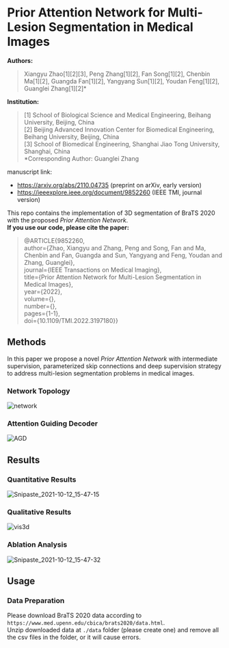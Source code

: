 # Prior Attention Network for Multi-Lesion Segmentation in Medical Images

**Authors:**  
> Xiangyu Zhao[1][2][3], Peng Zhang[1][2], Fan Song[1][2], Chenbin Ma[1][2], Guangda Fan[1][2], Yangyang Sun[1][2], Youdan Feng[1][2], Guanglei Zhang[1][2]*  

**Institution:**
> [1] School of Biological Science and Medical Engineering, Beihang University, Beijing, China  
> [2] Beijing Advanced Innovation Center for Biomedical Engineering, Beihang University, Beijing, China  
> [3] School of Biomedical Engineering, Shanghai Jiao Tong University, Shanghai, China  
> *Corresponding Author: Guanglei Zhang

manuscript link:  
- https://arxiv.org/abs/2110.04735 (preprint on arXiv, early version)  
- https://ieeexplore.ieee.org/document/9852260 (IEEE TMI, journal version)  

This repo contains the implementation of 3D segmentation of BraTS 2020 with the proposed *Prior Attention Network*.  
**If you use our code, please cite the paper:**  
> @ARTICLE{9852260,  
  author={Zhao, Xiangyu and Zhang, Peng and Song, Fan and Ma, Chenbin and Fan, Guangda and Sun, Yangyang and Feng, Youdan and Zhang, Guanglei},  
  journal={IEEE Transactions on Medical Imaging},   
  title={Prior Attention Network for Multi-Lesion Segmentation in Medical Images},   
  year={2022},  
  volume={},  
  number={},  
  pages={1-1},  
  doi={10.1109/TMI.2022.3197180}}  

## Methods
In this paper we propose a novel *Prior Attention Network* with intermediate supervision, parameterized skip connections and deep supervision strategy to address multi-lesion segmentation problems in medical images.  
### Network Topology
![network](https://user-images.githubusercontent.com/53631393/136913718-e94f7ba1-8444-4445-8682-692ff6a99a62.png)
### Attention Guiding Decoder
![AGD](https://user-images.githubusercontent.com/53631393/136913725-04e109d3-8081-49ca-948c-54e866692200.png)

## Results
### Quantitative Results
![Snipaste_2021-10-12_15-47-15](https://user-images.githubusercontent.com/53631393/136914282-3dd5a697-711b-4653-adb8-a6d2c98705f5.png)
### Qualitative Results
![vis3d](https://user-images.githubusercontent.com/53631393/136914543-023500b6-9a57-4f21-9f94-77961c7e9917.png)
### Ablation Analysis
![Snipaste_2021-10-12_15-47-32](https://user-images.githubusercontent.com/53631393/136914298-b76690c2-987d-4a3b-98da-9ab42f44ed10.png)

## Usage
### Data Preparation
Please download BraTS 2020 data according to `https://www.med.upenn.edu/cbica/brats2020/data.html`.  
Unzip downloaded data at `./data` folder (please create one) and remove all the csv files in the folder, or it will cause errors.
